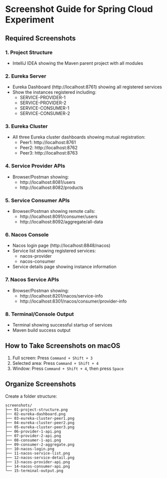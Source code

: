 # Screenshot Guide for Spring Cloud Experiment

## Required Screenshots

### 1. Project Structure
- IntelliJ IDEA showing the Maven parent project with all modules

### 2. Eureka Server
- Eureka Dashboard (http://localhost:8761) showing all registered services
- Show the instances registered including:
  - SERVICE-PROVIDER-1
  - SERVICE-PROVIDER-2
  - SERVICE-CONSUMER-1
  - SERVICE-CONSUMER-2

### 3. Eureka Cluster
- All three Eureka cluster dashboards showing mutual registration:
  - Peer1: http://localhost:8761
  - Peer2: http://localhost:8762
  - Peer3: http://localhost:8763

### 4. Service Provider APIs
- Browser/Postman showing:
  - http://localhost:8081/users
  - http://localhost:8082/products

### 5. Service Consumer APIs
- Browser/Postman showing remote calls:
  - http://localhost:8091/consumer/users
  - http://localhost:8092/aggregate/all-data

### 6. Nacos Console
- Nacos login page (http://localhost:8848/nacos)
- Service list showing registered services:
  - nacos-provider
  - nacos-consumer
- Service details page showing instance information

### 7. Nacos Service APIs
- Browser/Postman showing:
  - http://localhost:8201/nacos/service-info
  - http://localhost:8301/nacos/consumer/provider-info

### 8. Terminal/Console Output
- Terminal showing successful startup of services
- Maven build success output

## How to Take Screenshots on macOS

1. Full screen: Press `Command + Shift + 3`
2. Selected area: Press `Command + Shift + 4`
3. Window: Press `Command + Shift + 4`, then press `Space`

## Organize Screenshots

Create a folder structure:
```
screenshots/
├── 01-project-structure.png
├── 02-eureka-dashboard.png
├── 03-eureka-cluster-peer1.png
├── 04-eureka-cluster-peer2.png
├── 05-eureka-cluster-peer3.png
├── 06-provider-1-api.png
├── 07-provider-2-api.png
├── 08-consumer-1-api.png
├── 09-consumer-2-aggregate.png
├── 10-nacos-login.png
├── 11-nacos-service-list.png
├── 12-nacos-service-detail.png
├── 13-nacos-provider-api.png
├── 14-nacos-consumer-api.png
└── 15-terminal-output.png
```